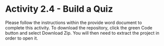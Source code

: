 # Activity 2.4 - Build a Quiz

Please follow the instructions within the provide word document to complete this activity. To download the repository, click the green Code button and select Download Zip. You will then need to extract the project in order to open it.
